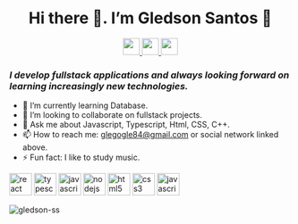<h1 align="center"> Hi there 👋. I’m Gledson Santos 👊 </h1>

<p align="center">
    <a href="https://www.linkedin.com/in/gledson-santos-de-souza-abb096196/">
        <img src="https://raw.githubusercontent.com/gledson-ss/gledson-ss/master/assets/social-networks/icons8-linkedin.svg" width="30px" height="30px">
    </a>
    <a href="https://api.whatsapp.com/send?phone=558386296286" target="blank" >
        <img src="https://raw.githubusercontent.com/gledson-ss/gledson-ss/master/assets/social-networks/icons8-whatsapp.svg" width="30px" height="30px"/>
    </a>
    <a href="mailto:glegogle84@gmail.com" target="blank" >
        <img src="https://raw.githubusercontent.com/gledson-ss/gledson-ss/master/assets/social-networks/gmail.svg" width="30px" height="30px"/>
    </a>
</p>

*<h3 id="h3">I develop fullstack applications and always looking forward on learning increasingly new technologies.</h3>*

<!--- 🔭 I’m currently working on Assert-CG -->

- 🌱 I’m currently learning Database.
- 👯 I’m looking to collaborate on fullstack projects.
- 💬 Ask me about Javascript, Typescript, Html, CSS, C++.
- 📫 How to reach me: glegogle84@gmail.com or social network linked above.
- ⚡ Fun fact: I like to study music.

<p align="left">
  <img src="https://raw.githubusercontent.com/gledson-ss/gledson-ss/master/assets/stacks/icons8-react-native.svg" alt="react" width="40" height="40"/>
  <img src="https://raw.githubusercontent.com/gledson-ss/gledson-ss/master/assets/stacks/icons8-typescript.svg" alt="typescript" width="40" height="40"/>
  <img src="https://raw.githubusercontent.com/gledson-ss/gledson-ss/master/assets/stacks/icons8-javascript.svg" alt="javascript" width="40" height="40"/>
  <img src="https://raw.githubusercontent.com/gledson-ss/gledson-ss/master/assets/stacks/icons8-nodejs.svg" alt="nodejs" width="40" height="40">
  <img src="https://raw.githubusercontent.com/gledson-ss/gledson-ss/master/assets/stacks/icons8-html-5.svg" alt="html5"  width="40" height="40"/>
  <img src="https://raw.githubusercontent.com/gledson-ss/gledson-ss/master/assets/stacks/icons8-css3.svg" alt="css3" width="40" height="40"/>
  <img src="https://raw.githubusercontent.com/gledson-ss/gledson-ss/master/assets/stacks/icons8-c++.svg" alt="javascript" width="40" height="40"/>
</p>



<img src="https://github-readme-stats.vercel.app/api?username=gledson-ss&show_icons=true&theme=vue" alt="gledson-ss"/>

